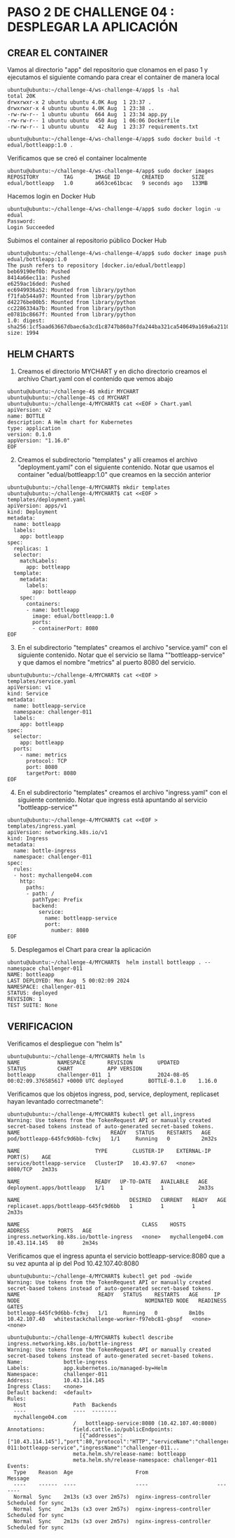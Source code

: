 # PASO 2 DE CHALLENGE 04 : DESPLEGAR LA APLICACIÓN

## CREAR EL CONTAINER

Vamos al directorio "app" del repositorio que clonamos en el paso 1  y ejecutamos el siguiente comando para crear el container de manera local

```
ubuntu@ubuntu:~/challenge-4/ws-challenge-4/app$ ls -hal
total 20K
drwxrwxr-x 2 ubuntu ubuntu 4.0K Aug  1 23:37 .
drwxrwxr-x 4 ubuntu ubuntu 4.0K Aug  1 23:38 ..
-rw-rw-r-- 1 ubuntu ubuntu  664 Aug  1 23:34 app.py
-rw-rw-r-- 1 ubuntu ubuntu  450 Aug  1 06:06 Dockerfile
-rw-rw-r-- 1 ubuntu ubuntu   42 Aug  1 23:37 requirements.txt

ubuntu@ubuntu:~/challenge-4/ws-challenge-4/app$ sudo docker build -t edual/bottleapp:1.0 .
```

Verificamos que se creó el container localmente
```
ubuntu@ubuntu:~/challenge-4/ws-challenge-4/app$ sudo docker images
REPOSITORY        TAG       IMAGE ID       CREATED         SIZE
edual/bottleapp   1.0       a663ce61bcac   9 seconds ago   133MB
```

Hacemos login en Docker Hub
```
ubuntu@ubuntu:~/challenge-4/ws-challenge-4/app$ sudo docker login -u edual
Password:
Login Succeeded
```

Subimos el container al repositorio público Docker Hub
```
ubuntu@ubuntu:~/challenge-4/ws-challenge-4/app$ sudo docker image push edual/bottleapp:1.0
The push refers to repository [docker.io/edual/bottleapp]
beb69190ef0b: Pushed
8414a66ec11a: Pushed
e6259ac16ded: Pushed
ec6949936a52: Mounted from library/python
f71fab544a97: Mounted from library/python
d42276be00b5: Mounted from library/python
cc2286334a7b: Mounted from library/python
e0781bc8667f: Mounted from library/python
1.0: digest: sha256:1cf5aad63667dbaec6a3cd1c8747b860a7fda244ba321ca540649a169a6a2110 size: 1994
```

## HELM CHARTS

1. Creamos el directorio MYCHART y en dicho directorio creamos el archivo Chart.yaml con el contenido que vemos abajo

```
ubuntu@ubuntu:~/challenge-4$ mkdir MYCHART
ubuntu@ubuntu:~/challenge-4$ cd MYCHART
ubuntu@ubuntu:~/challenge-4/MYCHART$ cat <<EOF > Chart.yaml
apiVersion: v2
name: BOTTLE
description: A Helm chart for Kubernetes
type: application
version: 0.1.0
appVersion: "1.16.0"
EOF
```
2. Creamos el subdirectorio "templates" y allí creamos el archivo "deployment.yaml" con el siguiente contenido. Notar que usamos el container "edual/bottleapp:1.0" que creamos en la sección anterior

```
ubuntu@ubuntu:~/challenge-4/MYCHART$ mkdir templates
ubuntu@ubuntu:~/challenge-4/MYCHART$ cat <<EOF > templates/deployment.yaml
apiVersion: apps/v1
kind: Deployment
metadata:
  name: bottleapp
  labels:
    app: bottleapp
spec:
  replicas: 1
  selector:
    matchLabels:
      app: bottleapp
  template:
    metadata:
      labels:
        app: bottleapp
    spec:
      containers:
      - name: bottleapp
        image: edual/bottleapp:1.0
        ports:
        - containerPort: 8080
EOF
```

3.  En el subdirectorio "templates" creamos el archivo "service.yaml" con el siguiente contenido. Notar que el servicio se llama ""bottleapp-service" y que damos el nombre "metrics" al puerto 8080 del servicio.  

```
ubuntu@ubuntu:~/challenge-4/MYCHART$ cat <<EOF > templates/service.yaml
apiVersion: v1
kind: Service
metadata:
  name: bottleapp-service
  namespace: challenger-011
  labels:
    app: bottleapp
spec:
  selector:
    app: bottleapp
  ports:
    - name: metrics
      protocol: TCP
      port: 8080
      targetPort: 8080
EOF
```

4.  En el subdirectorio "templates" creamos el archivo "ingress.yaml" con el siguiente contenido. Notar que ingress está apuntando al servicio "bottleapp-service""

```
ubuntu@ubuntu:~/challenge-4/MYCHART$ cat <<EOF > templates/ingress.yaml
apiVersion: networking.k8s.io/v1
kind: Ingress
metadata:
  name: bottle-ingress
  namespace: challenger-011
spec:
  rules:
  - host: mychallenge04.com
    http:
      paths:
      - path: /
        pathType: Prefix
        backend:
          service:
            name: bottleapp-service
            port:
              number: 8080
EOF
```

5. Desplegamos el Chart para crear la aplicación
```
ubuntu@ubuntu:~/challenge-4/MYCHART$  helm install bottleapp . --namespace challenger-011
NAME: bottleapp
LAST DEPLOYED: Mon Aug  5 00:02:09 2024
NAMESPACE: challenger-011
STATUS: deployed
REVISION: 1
TEST SUITE: None
```

## VERIFICACION

Verificamos el despliegue con "helm ls"
```
ubuntu@ubuntu:~/challenge-4/MYCHART$ helm ls
NAME            NAMESPACE       REVISION        UPDATED                                 STATUS          CHART           APP VERSION
bottleapp       challenger-011  1               2024-08-05 00:02:09.376585617 +0000 UTC deployed        BOTTLE-0.1.0    1.16.0
```

Verificamos que los objetos ingress, pod, service, deployment, replicaset hayan levantado correctmanete":
```
ubuntu@ubuntu:~/challenge-4/MYCHART$ kubectl get all,ingress
Warning: Use tokens from the TokenRequest API or manually created secret-based tokens instead of auto-generated secret-based tokens.
NAME                             READY   STATUS    RESTARTS   AGE
pod/bottleapp-645fc9d6bb-fc9xj   1/1     Running   0          2m32s

NAME                        TYPE        CLUSTER-IP    EXTERNAL-IP   PORT(S)    AGE
service/bottleapp-service   ClusterIP   10.43.97.67   <none>        8080/TCP   2m33s

NAME                        READY   UP-TO-DATE   AVAILABLE   AGE
deployment.apps/bottleapp   1/1     1            1           2m33s

NAME                                   DESIRED   CURRENT   READY   AGE
replicaset.apps/bottleapp-645fc9d6bb   1         1         1       2m33s

NAME                                       CLASS    HOSTS               ADDRESS         PORTS   AGE
ingress.networking.k8s.io/bottle-ingress   <none>   mychallenge04.com   10.43.114.145   80      2m34s
```

Verificamos que el ingress apunta el servicio bottleapp-service:8080 que a su vez apunta al ip del Pod 10.42.107.40:8080
```
ubuntu@ubuntu:~/challenge-4/MYCHART$ kubectl get pod -owide
Warning: Use tokens from the TokenRequest API or manually created secret-based tokens instead of auto-generated secret-based tokens.
NAME                         READY   STATUS    RESTARTS   AGE     IP             NODE                                        NOMINATED NODE   READINESS GATES
bottleapp-645fc9d6bb-fc9xj   1/1     Running   0          8m10s   10.42.107.40   whitestackchallenge-worker-f97ebc81-gbspf   <none>           <none>

ubuntu@ubuntu:~/challenge-4/MYCHART$ kubectl describe ingress.networking.k8s.io/bottle-ingress
Warning: Use tokens from the TokenRequest API or manually created secret-based tokens instead of auto-generated secret-based tokens.
Name:             bottle-ingress
Labels:           app.kubernetes.io/managed-by=Helm
Namespace:        challenger-011
Address:          10.43.114.145
Ingress Class:    <none>
Default backend:  <default>
Rules:
  Host               Path  Backends
  ----               ----  --------
  mychallenge04.com
                     /   bottleapp-service:8080 (10.42.107.40:8080)
Annotations:         field.cattle.io/publicEndpoints:
                       [{"addresses":["10.43.114.145"],"port":80,"protocol":"HTTP","serviceName":"challenger-011:bottleapp-service","ingressName":"challenger-011...
                     meta.helm.sh/release-name: bottleapp
                     meta.helm.sh/release-namespace: challenger-011
Events:
  Type    Reason  Age                    From                      Message
  ----    ------  ----                   ----                      -------
  Normal  Sync    2m13s (x3 over 2m57s)  nginx-ingress-controller  Scheduled for sync
  Normal  Sync    2m13s (x3 over 2m57s)  nginx-ingress-controller  Scheduled for sync
  Normal  Sync    2m13s (x3 over 2m57s)  nginx-ingress-controller  Scheduled for sync
```
